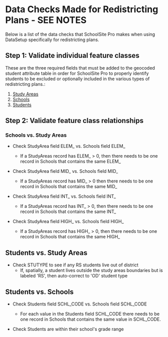 # Data Checks Made for Redistricting Plans - SEE NOTES

Below is a list of the data checks that SchoolSite Pro makes when using DataSetup specifically for redistricting plans.

## Step 1: Validate individual feature classes

These are the three required fields that must be added to the geocoded student attribute table in order for SchoolSite Pro to properly identify students to be excluded or optionally included in the various types of redistricting plans.:

1. [Study Areas](../createData/createStudyareas.md)
2. [Schools](../createData/createSchools.md)
3. [Students](../createData/createStudents.md)


## Step 2: Validate feature class relationships
### Schools vs. Study Areas
* Check StudyArea field ELEM_ vs. Schools field ELEM_
  * If a StudyAreas record has ELEM_ > 0, then there needs to be one record in Schools that contains the same ELEM_

* Check StudyArea field MID_ vs. Schools field MID_
  * If a StudyAreas record has MID_ > 0 then there needs to be one record in Schools that contains the same MID_

* Check StudyArea field INT_ vs. Schools field INT_
  * If a StudyAreas record has INT_ > 0, then there needs to be one record in Schools that contains the same INT_

* Check StudyArea field HIGH_ vs. Schools field HIGH_
  * If a StudyAreas record has HIGH_ > 0, then there needs to be one record in Schools that contains the same HIGH_

## Students vs. Study Areas
* Check STUTYPE to see if any RS students live out of district
  * If, spatially, a student lives outside the study areas boundaries but is labeled 'RS', then auto-correct to 'OD' student type

## Students vs. Schools
* Check Students field SCHL_CODE vs. Schools field SCHL_CODE
  * For each value in the Students field SCHL_CODE there needs to be one record in Schools that contains the same value in SCHL_CODE.

* Check Students are within their school's grade range

 
